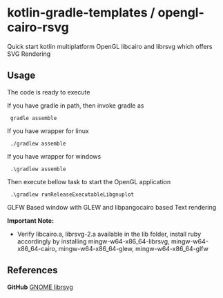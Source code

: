# kotlin-gradle-templates / opengl-cairo-rsvg
Quick start kotlin multiplatform OpenGL libcairo and librsvg which offers SVG Rendering

## Usage
The code is ready to execute

If you have gradle in path, then invoke gradle as

     gradle assemble

If you have wrapper for linux

     ./gradlew assemble

If you have wrapper for windows

     .\gradlew assemble

Then execute bellow task to start the OpenGL application

     .\gradlew runReleaseExecutableLibgnuplot

GLFW Based window with GLEW and libpangocairo based Text rendering

**Important Note:**
  * Verify libcairo.a, librsvg-2.a available in the lib folder, install ruby accordingly by installing mingw-w64-x86_64-librsvg, mingw-w64-x86_64-cairo, mingw-w64-x86_64-glew, mingw-w64-x86_64-glfw


## References

**GitHub** [GNOME librsvg](https://github.com/GNOME/librsvg/blob/2.46.3/tests/api.c)

